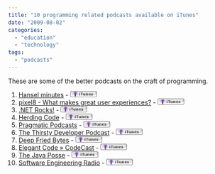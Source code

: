 ```yaml
---
title: "10 programming related podcasts available on iTunes"
date: "2009-08-02"
categories: 
  - "education"
  - "technology"
tags: 
  - "podcasts"
---
```


These are some of the better podcasts on the craft of programming.

1. [Hansel minutes](http://www.hanselminutes.com/) - [![itunes](images/itunes1.jpg)](http://itunes.apple.com/WebObjects/MZStore.woa/wa/viewPodcast?id=117488860 "Hanselminutes")
2. [pixel8 - What makes great user experiences?](http://community.infragistics.com/pixel8/media/default.aspx) - [![itunes](images/itunes2.jpg)](http://itunes.apple.com/WebObjects/MZStore.woa/wa/viewPodcast?id=276314770)
3. [.NET Rocks!](http://www.dotnetrocks.com/) - [![itunes](images/itunes2.jpg)](http://itunes.apple.com/WebObjects/MZStore.woa/wa/viewPodcast?id=130068596 ".NET Rocks!")
4. [Herding Code](http://herdingcode.com/) - [![itunes](images/itunes2.jpg)](http://itunes.apple.com/WebObjects/MZStore.woa/wa/viewPodcast?id=284067914 "Herding Code")
5. [Pragmatic Podcasts](http://www.pragprog.com/podcasts) - [![itunes](images/itunes2.jpg)](http://itunes.apple.com/WebObjects/MZStore.woa/wa/viewPodcast?id=267255279 "Pragmatic Podcasts")
6. [The Thirsty Developer Podcast](http://thirstydeveloper.com/) - [![itunes](images/itunes2.jpg)](http://itunes.apple.com/WebObjects/MZStore.woa/wa/viewPodcast?id=269316506 "The Thirsty Developer - Podcast")
7. [Deep Fried Bytes](http://deepfriedbytes.com/) - [![itunes](images/itunes2.jpg)](http://itunes.apple.com/WebObjects/MZStore.woa/wa/viewPodcast?id=281776316 "Deep Fried Bytes")
8. [Elegant Code » CodeCast](http://elegantcode.com/elegantcode-cast/) - [![itunes](images/itunes2.jpg)](http://itunes.apple.com/WebObjects/MZStore.woa/wa/viewPodcast?id=271207118 "Elegant Code » CodeCast")
9. [The Java Posse](http://javaposse.com/) - [![itunes](images/itunes2.jpg)](http://itunes.apple.com/WebObjects/MZStore.woa/wa/viewPodcast?id=81157308 "The Java Posse")
10. [Software Engineering Radio](http://www.se-radio.net/) - [![itunes](images/itunes2.jpg)](http://itunes.apple.com/WebObjects/MZStore.woa/wa/viewPodcast?id=120906714 "Software Engineering Radio - the podcast for professionals")

